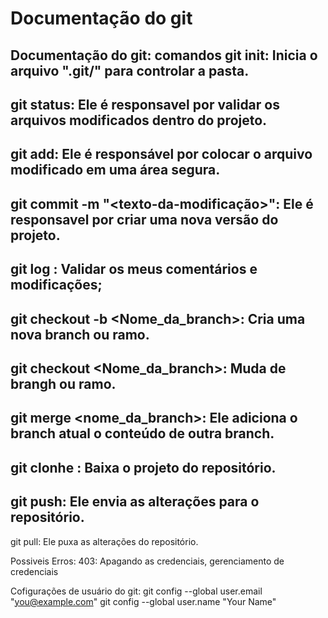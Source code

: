 # Documentação do git
Documentação do git: comandos
git init: Inicia o arquivo ".git/" para controlar a pasta.
-
git status: Ele é responsavel por validar os arquivos modificados dentro do projeto.
-
git add: Ele é responsável por colocar o arquivo modificado em uma área segura.
-
git commit -m "<texto-da-modificação>": Ele é responsavel por criar uma nova versão do projeto.
-
git log : Validar os meus comentários e modificações;
-
git checkout -b <Nome_da_branch>: Cria uma nova branch ou ramo.
-
git checkout <Nome_da_branch>: Muda de brangh ou ramo.
-
git merge <nome_da_branch>: Ele adiciona o branch atual o conteúdo de outra branch.
-
git clonhe <url>: Baixa o projeto do repositório.
-
git push: Ele envia as alterações para o repositório.
-
git pull: Ele puxa as alterações do repositório.



Possiveis Erros:
403: Apagando as credenciais, gerenciamento de credenciais



Cofigurações de usuário do git:
 git config --global user.email "you@example.com"
 git config --global user.name "Your Name"
